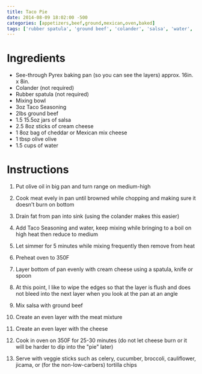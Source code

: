 ```yaml
---
title: Taco Pie
date: 2014-08-09 18:02:00 -500
categories: [appetizers,beef,ground,mexican,oven,baked]
tags: ['rubber spatula', 'ground beef', 'colander', 'salsa', 'water', 'cream cheese', 'mixing bowl', 'taco seasoning', 'cheddar']
---
```


# Ingredients

-   See-through Pyrex baking pan (so you can see the layers) approx. 16in. x 8in.
-   Colander (not required)
-   Rubber spatula (not required)
-   Mixing bowl
-   3oz Taco Seasoning
-   2lbs ground beef
-   1.5 15.5oz jars of salsa
-   2.5 8oz sticks of cream cheese
-   1 8oz bag of cheddar or Mexican mix cheese
-   1 tbsp olive olive
-   1.5 cups of water



# Instructions

1.  Put olive oil in big pan and turn range on medium-high
 
2.  Cook meat evely in pan until browned while chopping and making sure it doesn\'t burn on bottom
 
3.  Drain fat from pan into sink (using the colander makes this easier)
 
4.  Add Taco Seasoning and water, keep mixing while bringing to a boil on high heat then reduce to medium
 
5.  Let simmer for 5 minutes while mixing frequently then remove from heat
6.  Preheat oven to 350F
 
7.  Layer bottom of pan evenly with cream cheese using a spatula, knife or spoon
 
8.  At this point, I like to wipe the edges so that the layer is flush and does not bleed into the next layer when you look at the pan at an angle
 
9.  Mix salsa with ground beef
 
10. Create an even layer with the meat mixture
 
11. Create an even layer with the cheese
 
12. Cook in oven on 350F for 25-30 minutes (do not let cheese burn or it will be harder to dip into the \"pie\" later)
 
13. Serve with veggie sticks such as celery, cucumber, broccoli, cauliflower, jicama, or (for the non-low-carbers) tortilla chips

